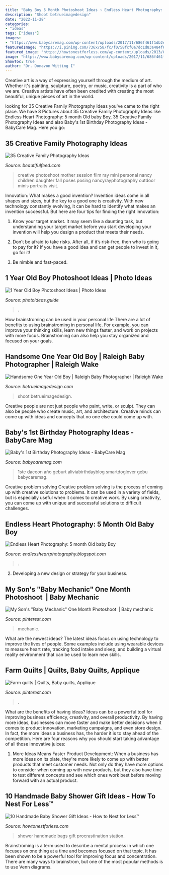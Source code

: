 ```yaml
---
title: "Baby Boy 5 Month Photoshoot Ideas ~ Endless Heart Photography: 5 Month Old Baby Boy"
description: "Shoot betrueimagedesign"
date: "2022-11-28"
categories:
- "ideas"
tags: ["ideas"]
images:
- "https://www.babycaremag.com/wp-content/uploads/2017/11/686f461f1db2e8bbc6ac433f113c48d1.jpg"
featuredImage: "https://i.pinimg.com/736x/58/fc/f0/58fcf0a7dc1d83a484f66b92fdb13f3b--baby-mechanic-one-month.jpg"
featured_image: "https://howtonestforless.com/wp-content/uploads/2013/01/baby-to-go-bags.jpg"
image: "https://www.babycaremag.com/wp-content/uploads/2017/11/686f461f1db2e8bbc6ac433f113c48d1.jpg"
ShowToc: true
author: "Dr. Donavon Witting I"
---
```



Creative art is a way of expressing yourself through the medium of art. Whether it's painting, sculpture, poetry, or music, creativity is a part of who we are. Creative artists have often been credited with creating the most beautiful, unique pieces of art in the world.

	

		
looking for 35 Creative Family Photography Ideas you've came to the right place. We have 8 Pictures about 35 Creative Family Photography Ideas like Endless Heart Photography: 5 month Old baby Boy, 35 Creative Family Photography Ideas and also Baby&#039;s 1st Birthday Photography Ideas - BabyCare Mag. Here you go:
		
    
## 35 Creative Family Photography Ideas

<img loading=lazy src="http://www.beautifulfeed.com/wp-content/uploads/2017/04/Creative-Family-Photography-Ideas-10.jpg" onerror="this.onerror=null;this.src='https://tse4.mm.bing.net/th?id=OIP.EMqTgEgTxu4DCJUDCLd86wHaJ3&amp;pid=15.1';" alt="35 Creative Family Photography Ideas">

_Source: beautifulfeed.com_

>creative photoshoot mother session film ray mini personal nancy children daughter fall poses posing nancyrayphotography outdoor minis portraits visit. 

	

Innovation: What makes a good invention?
Invention ideas come in all shapes and sizes, but the key to a good one is creativity. With new technology constantly evolving, it can be hard to identify what makes an invention successful. But here are four tips for finding the right innovation:
1. Know your target market. It may seem like a daunting task, but understanding your target market before you start developing your invention will help you design a product that meets their needs.

2. Don’t be afraid to take risks. After all, if it’s risk-free, then who is going to pay for it? If you have a good idea and can get people to invest in it, go for it!
3. Be nimble and fast-paced.

    
## 1 Year Old Boy Photoshoot Ideas | Photo Ideas

<img loading=lazy src="http://photoideas.guide/wp-content/uploads/2017/07/1-Year-Old-Boy-Photoshoot-Ideas-9.jpg" onerror="this.onerror=null;this.src='https://tse3.mm.bing.net/th?id=OIP.nOHJyfK_kufCKcQleVi5WgAAAA&amp;pid=15.1';" alt="1 Year Old Boy Photoshoot Ideas | Photo Ideas">

_Source: photoideas.guide_

>. 

	

How brainstroming can be used in your personal life
There are a lot of benefits to using brainstroming in personal life. For example, you can improve your thinking skills, learn new things faster, and work on projects with more focus. Brainstroming can also help you stay organized and focused on your goals.

    
## Handsome One Year Old Boy | Raleigh Baby Photographer | Raleigh Wake

<img loading=lazy src="https://betrueimagedesign.com/wp-content/uploads/2016/01/12-10286-post/raleigh-baby-photographer(pp_w768_h1088).jpg" onerror="this.onerror=null;this.src='https://tse2.mm.bing.net/th?id=OIP.Owf8r7RwJr7t37GHrpy6iAHaKf&amp;pid=15.1';" alt="Handsome One Year Old Boy | Raleigh Baby Photographer | Raleigh Wake">

_Source: betrueimagedesign.com_

>shoot betrueimagedesign. 

	

Creative people are not just people who paint, write, or sculpt. They can also be people who create music, art, and architecture. Creative minds can come up with ideas and concepts that no one else could come up with.

    
## Baby&#039;s 1st Birthday Photography Ideas - BabyCare Mag

<img loading=lazy src="https://www.babycaremag.com/wp-content/uploads/2017/11/686f461f1db2e8bbc6ac433f113c48d1.jpg" onerror="this.onerror=null;this.src='https://tse1.mm.bing.net/th?id=OIP.g8jdZJ94rU6apHgQdU6ZIAHaLH&amp;pid=15.1';" alt="Baby&#039;s 1st Birthday Photography Ideas - BabyCare Mag">

_Source: babycaremag.com_

>1ste daceon año geburt aliviabirthdayblog smartdoglover gebu babycaremag. 

	

Creative problem solving
Creative problem solving is the process of coming up with creative solutions to problems. It can be used in a variety of fields, but is especially useful when it comes to creative work. By using creativity, you can come up with unique and successful solutions to difficult challenges.

    
## Endless Heart Photography: 5 Month Old Baby Boy

<img loading=lazy src="http://3.bp.blogspot.com/-fnXRSD8ORyY/Uldjs0tlgfI/AAAAAAAAAY0/mJ0O7WD4Oc4/s1600/isaac4.jpg" onerror="this.onerror=null;this.src='https://tse4.mm.bing.net/th?id=OIP.u2hx2whc64W65Mbj8nPiCwHaLM&amp;pid=15.1';" alt="Endless Heart Photography: 5 month Old baby Boy">

_Source: endlessheartphotography.blogspot.com_

>. 

	

2. Developing a new design or strategy for your business.

    
## My Son&#039;s &quot;Baby Mechanic&quot; One Month Photoshoot ️ | Baby Mechanic

<img loading=lazy src="https://i.pinimg.com/736x/58/fc/f0/58fcf0a7dc1d83a484f66b92fdb13f3b--baby-mechanic-one-month.jpg" onerror="this.onerror=null;this.src='https://tse1.mm.bing.net/th?id=OIP.pFcwmtVS_88D2D81tnITyAHaE7&amp;pid=15.1';" alt="My Son&#039;s &quot;Baby Mechanic&quot; One Month Photoshoot ️ | Baby mechanic">

_Source: pinterest.com_

>mechanic. 

	

What are the newest ideas?
The latest ideas focus on using technology to improve the lives of people. Some examples include using wearable devices to measure heart rate, tracking food intake and sleep, and building a virtual reality environment that can be used to learn new skills.

    
## Farm Quilts | Quilts, Baby Quilts, Applique

<img loading=lazy src="https://i.pinimg.com/originals/1a/17/ed/1a17ed1ea2fdcbbbf959a65704ced799.jpg" onerror="this.onerror=null;this.src='https://tse4.mm.bing.net/th?id=OIP.WSRlxRaiEAXk2wZ0deGCbgHaJ4&amp;pid=15.1';" alt="Farm quilts | Quilts, Baby quilts, Applique">

_Source: pinterest.com_

>. 

	

What are the benefits of having ideas?
Ideas can be a powerful tool for improving business efficiency, creativity, and overall productivity. By having more ideas, businesses can move faster and make better decisions when it comes to product innovation, marketing campaigns, and even store design. In fact, the more ideas a business has, the harder it is to stay ahead of the competition. Here are four reasons why you should start taking advantage of all those innovative juices:
1. More Ideas Means Faster Product Development: When a business has more ideas on its plate, they're more likely to come up with better products that meet customer needs. Not only do they have more options to consider when coming up with new products, but they also have time to test different concepts and see which ones work best before moving forward with an actual product.

    
## 10 Handmade Baby Shower Gift Ideas - How To Nest For Less™

<img loading=lazy src="https://howtonestforless.com/wp-content/uploads/2013/01/baby-to-go-bags.jpg" onerror="this.onerror=null;this.src='https://tse1.mm.bing.net/th?id=OIP.CCnnjaxIp-xLv1vG7I6d_AAAAA&amp;pid=15.1';" alt="10 Handmade Baby Shower Gift Ideas - How to Nest for Less™">

_Source: howtonestforless.com_

>shower handmade bags gift procrastination station. 

	

Brainstroming is a term used to describe a mental process in which one focuses on one thing at a time and becomes focused on that topic. It has been shown to be a powerful tool for improving focus and concentration. There are many ways to brainstrom, but one of the most popular methods is to use Venn diagrams.

